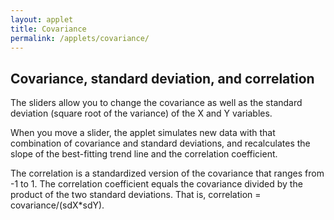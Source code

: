 ```yaml
---
layout: applet
title: Covariance
permalink: /applets/covariance/
---
```


## Covariance, standard deviation, and correlation

<div id="plot"></div>
<div id="controls"></div>
<script type="text/javascript">
    // The MIT License (MIT)
    // 
    // Copyright (c) 2018 Paul O. Lewis
    // 
    // Permission is hereby granted, free of charge, to any person obtaining a copy
    // of this software and associated documentation files (the “Software”), to deal
    // in the Software without restriction, including without limitation the rights
    // to use, copy, modify, merge, publish, distribute, sublicense, and/or sell
    // copies of the Software, and to permit persons to whom the Software is
    // furnished to do so, subject to the following conditions:
    // 
    // The above copyright notice and this permission notice shall be included in all
    // copies or substantial portions of the Software.
    // 
    // THE SOFTWARE IS PROVIDED “AS IS”, WITHOUT WARRANTY OF ANY KIND, EXPRESS OR
    // IMPLIED, INCLUDING BUT NOT LIMITED TO THE WARRANTIES OF MERCHANTABILITY,
    // FITNESS FOR A PARTICULAR PURPOSE AND NONINFRINGEMENT. IN NO EVENT SHALL THE
    // AUTHORS OR COPYRIGHT HOLDERS BE LIABLE FOR ANY CLAIM, DAMAGES OR OTHER
    // LIABILITY, WHETHER IN AN ACTION OF CONTRACT, TORT OR OTHERWISE, ARISING FROM,
    // OUT OF OR IN CONNECTION WITH THE SOFTWARE OR THE USE OR OTHER DEALINGS IN THE
    // SOFTWARE.
    // written by Paul O. Lewis 20-Feb-2018
    // See https://developer.mozilla.org/en-US/docs/Web/SVG/Element
    // See https://developer.mozilla.org/en-US/docs/Web/SVG/Attribute

    // pseudo-random number generator
    var lot = new Random(12345);
    
    // determines whether regression line shown
    var regression = true;

    // width and height of svg
    var w = 600;
    var h = 600;
    var padding_top    = 80;
    var padding_bottom = 80;
    var padding_left   = 100;
    var padding_right  = 60;
    var plot_width     = w - padding_left - padding_right;
    var plot_height    = h - padding_top - padding_bottom;

    // bivariate normal
    var sdX   =  1.0;
    var sdY   =  1.0;
    var rho   =  0.5;
    var muX   =  5.0;
    var muY   =  5.0;
    
    var min_sd   = 0.001;
    var max_sd   = 1.5;
    var beta1min = -sdY/sdX;
    var beta1max =  sdY/sdX;
    var covmin   = -sdY*sdX;
    var covmax   =  sdY*sdX;
    
    // regression/correlation
    var beta0 = muY - beta1*muX;
    var beta1 = rho*sdY/sdX;
    var cov   = rho*sdX*sdY;
    
    // used for debugging
    var covXYhat = rho*sdX*sdY;
    var varXhat  = sdX*sdX;
    var sdXhat   = sdX;
    var varYhat  = sdY*sdY;
    var sdYhat   = sdY;
    var beta1hat = beta1;
    var rhohat   = rho;
    
    // plotting-related
    var xmin  =  0.0;
    var xmax  = 10.0;
    var ymin  =  0.0;
    var ymax  = 10.0;

    var npoints = 100; 
    var point_radius = 3;
    var pointdata = [];

    var nsegments = 100;
    var linedata = [];

    var brickred = "#B82E2E";
    
    // axes labels
    var axis_label_height = 12;
    var axis_label_height_pixels = axis_label_height + "px";

    // param labels
    var param_text_height = 14;
    var param_text_height_pixels = param_text_height + "px";

    // Select DIV element already created (see above) to hold SVG
    var plot_div = d3.select("div#plot");

    // Create SVG element
    var svg = plot_div.append("svg")
        .attr("width", w)
        .attr("height", h);

    // Create background rectangle used to capture drag events
    var bounding_rect = svg.append("rect")
        .attr("x", 0)
        .attr("y", 0)
        .attr("width", w)
        .attr("height", h)
        .attr("fill", "lavender");

    // Create scale for X axis
    var xscale = d3.scaleLinear()
        .domain([xmin, xmax])   // recalculated in refreshPlot()
        .range([padding_left, w - padding_right]);

    // Create scale for Y axis
    var yscale = d3.scaleLinear()
        .domain([ymin, ymax])
        .range([h - padding_bottom, padding_top]);
        
    // Create histogram for marginal X
    var histogramX = d3.histogram()
        .domain(xscale.domain())
        .thresholds(xscale.ticks(35))
        .value(function(d, i, data) {return d.cx;});
    
    // Create histogram for marginal Y
    var histogramY = d3.histogram()
        .domain(yscale.domain())
        .thresholds(yscale.ticks(35))
        .value(function(d, i, data) {return d.cy;});

    // Create scale for drawing line segments
    var line_scale = d3.scaleBand()
        .domain(d3.range(nsegments+1))
        .range(xscale.domain());

    // Function that draws a new sample of points
    pointdata = Array(npoints).fill({'cx':0, 'cy':0});
    function chooseNewPoints() {
        // Cholesky decomposition of Var-Cov matrix
        let A11 = sdX;
        let A12 = 0.0;
        let A21 = rho*sdY;
        let A22 = Math.sqrt(sdY*sdY - rho*rho*sdY*sdY);
        
        for (var i = 0; i < npoints; i++) {
            // uniform(0,1) random deviates
            let u1 = lot.random(0.0,1.0);
            let u2 = lot.random(0.0,1.0);
        
            // normal(0,1) random deviates
            let z1 = Math.sqrt(-2.0*Math.log(u1))*Math.cos(2.0*Math.PI*u2);
            let z2 = Math.sqrt(-2.0*Math.log(u1))*Math.sin(2.0*Math.PI*u2);
        
            let x = muX + A11*z1 + A12*z2;
            let y = muY + A21*z1 + A22*z2;
            pointdata[i] = {'cx':x, 'cy':y};
        }
    }
    chooseNewPoints();
    
    // Draw points
    function redrawPoints() {
        svg.selectAll("circle.points").remove();
        svg.selectAll("circle.points")
            .data(pointdata)
            .enter()
            .append("circle")
            .attr("class", "points")
            .attr("cx", function(d) {return xscale(d.cx);})
            .attr("cy", function(d) {return yscale(d.cy);})
            .attr("r", point_radius)
            .attr("fill", "black")
            .attr("stroke", "black")
            .style("visibility", function(d) {return d.cx >= xmin && d.cx <= xmax && d.cy >= ymin && d.cy <= ymax ? "visible" : "hidden"});
    }
    redrawPoints();
    
    // Draw histogram along X axis
    function redrawHistogramX() {
        var xbins = histogramX(pointdata);
        var xbinmax = Math.max.apply(Math, xbins.map(function(d) {return d.length;}))
        svg.selectAll("rect.histX").remove();
        svg.selectAll("rect.histX")
            .data(xbins)
            .enter()
            .append("rect")
            .attr("class", "histX")
            .attr("x", function(d) {return xscale(d.x0);})
            .attr("y", h - padding_bottom)
            .attr("width", function(d) {return xscale(d.x1) - xscale(d.x0);})
            .attr("height", function(d) {return 0.8*padding_bottom*d.length/xbinmax;})
            .attr("fill", function(d) {
                return "rgb(0, 0, " + (Math.floor(255.0*d.length/xbinmax)) + ")";
            })
            .attr("stroke", "none");
    }
    redrawHistogramX();
    
    // Draw histogram along Y axis
    function redrawHistogramY() {
        var ybins = histogramY(pointdata);
        var ybinmax = Math.max.apply(Math, ybins.map(function(d) {return d.length;}))
        svg.selectAll("rect.histY").remove();
        svg.selectAll("rect.histY")
            .data(ybins)
            .enter()
            .append("rect")
            .attr("class", "histY")
            .attr("x", function(d) {return padding_left - 0.8*padding_left*d.length/ybinmax;})
            .attr("y", function(d) {return yscale(d.x0);})
            .attr("width", function(d) {return 0.8*padding_left*d.length/ybinmax;})
            .attr("height", function(d) {return yscale(d.x0) - yscale(d.x1);})
            .attr("fill", function(d) {
                return "rgb(0, 0, " + (Math.floor(255.0*d.length/ybinmax)) + ")";
            })
            .attr("stroke", "none");
    }
    redrawHistogramY();
    
    function debugSummaryStats() {
        let sumXX = 0.0;                             
        let sumXY = 0.0;                             
        let sumYY = 0.0; 
        for (let i = 0; i < npoints; i++) {
            let x  = pointdata[i].cx;
            let cx = x - muX;
            let y  = pointdata[i].cy;
            let cy = y - muY;
            sumXX += cx*cx;
            sumYY += cy*cy;
            sumXY += cx*cy;
        }
        covXYhat = sumXY/(npoints-1);
        varXhat = sumXX/(npoints - 1);
        sdXhat = Math.sqrt(varXhat);
        varYhat = sumYY/(npoints - 1);
        sdYhat = Math.sqrt(varYhat);
        beta1hat = covXYhat/varXhat;
        rhohat   = beta1hat*sdXhat/sdYhat;
    }

    // Function that recalculates the line segments making up the main axis
    function recalcLineData() {
        linedata = [];
        beta0 = muY - beta1*muX;
        for (var i = 1; i < nsegments; i++) {
            let x = line_scale(i);
            let y = beta0 + beta1*x;
            if (x >= xmin && x <= xmax && y >= ymin && y <= ymax)
                linedata.push({'x':x, 'y':y});
        }
    }
    if (regression) {
        recalcLineData();
    }
    
    // Create path representing density curve
    var lineFunc = d3.line()
        .x(function(d) {return xscale(d.x);})
        .y(function(d) {return yscale(d.y);});

    // Draw regression line
    if (regression) {
        var regression_line = svg.append("path")
            .attr("id", "regression")
            .attr("d", lineFunc(linedata))
            .attr("fill", "none")
            .attr("stroke", brickred)
            .attr("stroke-width", 2)
            .style("pointer-events", "none");   // prevent line from intercepting drag events
    }

    // Create x axis
    var xaxis = d3.axisBottom(xscale)
        .tickValues([])
        .tickSize(0);
        //.ticks(4)
        //.tickFormat(d3.format(".2f"));

    // Add x axis to svg
    svg.append("g")
        .attr("id", "xaxis")
        .attr("class", "axis noselect")
        .attr("transform", "translate(0," + (h - padding_bottom) + ")")
        .call(xaxis);

    // Create y axis
    var yaxis = d3.axisLeft(yscale)
        .tickValues([])
        .tickSize(0);
        //.ticks(4)
        //.tickFormat(d3.format(".2f"));

    // Add y axis to svg
    svg.append("g")
        .attr("id", "yaxis")
        .attr("class", "axis noselect")
        .attr("transform", "translate(" + padding_left + ",0)")
        .call(yaxis);

    // Style the axes
    svg.selectAll('.axis line, .axis path')
        .style('stroke', 'black')
        .style('fill', 'none')
        .style('stroke-width', '1px')
        .style('shape-rendering', 'crispEdges');
    svg.selectAll('g#xaxis g.tick text')
        .style('font-family', 'Helvetica')
        .style('font-size', axis_label_height_pixels)
        .style('visibility','hidden');
    svg.selectAll('g#yaxis g.tick text')
        .style('font-family', 'Helvetica')
        .style('font-size', axis_label_height_pixels)
        .style('visibility','hidden');
    
    function updateSliders() {
        covmin = -sdY*sdX;
        covmax =  sdY*sdX;
        let covpct = 100*(cov - covmin)/(covmax - covmin);
        d3.select("input#covslider").property('value', covpct);                
        d3.select("label#covslider").html("&nbsp;covariance = " + d3.format(".3f")(cov));

        let sdXpct = 100*sdX/max_sd;
        d3.select("input#sdXslider").property('value', sdXpct);                
        d3.select("label#sdXslider").html("&nbsp;sdX = " + d3.format(".3f")(sdX));

        let sdYpct = 100*sdY/max_sd;
        d3.select("input#sdYslider").property('value', sdYpct);                
        d3.select("label#sdYslider").html("&nbsp;sdY = " + d3.format(".3f")(sdY));
        
        if (regression) {
            d3.select("p#betatext").html("slope = " + d3.format(".3f")(beta1));
        }
        d3.select("p#rhotext").html("correlation = " + d3.format(".3f")(rho));
    }
    
    function updatePlot() {
        // Recalculate points
        chooseNewPoints();
        redrawPoints();
        redrawHistogramX();
        redrawHistogramY();

        // Recalculate regression line and points
        if (regression) {
            recalcLineData();
            regression_line.attr("d", lineFunc(linedata));
        }
        
        //updateParameterDisplays();
        updateSliders();
    }

    // Select DIV element already created (see above) to hold SVG
    var controls_div  = d3.select("div#controls");
    
    //        cov              cov
    // rho = -----    beta1 = -----
    //       sX sY             sX^2
    
    if (regression) {
        addStatusText(controls_div, "betatext", "slope = " + d3.format(".3f")(beta1), false);
    }
    addStatusText(controls_div, "rhotext",  "correlation = " + d3.format(".3f")(rho), false);
    addSlider(controls_div, "covslider", "covariance", 100*(cov - covmin)/(covmax - covmin), function() {
        var pct = parseFloat(d3.select(this).property('value'));
        covmin = -sdY*sdX;
        covmax =  sdY*sdX;
        cov    =  covmin + pct*(covmax - covmin)/100;
        beta1  =  cov/(sdX*sdX);
        rho    =  cov/(sdX*sdY);
        updatePlot();
    });
    addSlider(controls_div, "sdXslider", "sdX", 100*(sdX/max_sd), function() {
        var pct = parseFloat(d3.select(this).property('value'));
        sdX = max_sd*pct/100;
        if (sdX < min_sd)
            sdX = min_sd;
        covmin = -sdY*sdX;
        covmax =  sdY*sdX;
        if (cov > covmax)
            cov = covmax;
        if (cov < covmin)
            cov = covmin;
        beta1  =  cov/(sdX*sdX);
        rho    =  cov/(sdX*sdY);
        updatePlot();
    });
    addSlider(controls_div, "sdYslider", "sdY", 100*(sdY/max_sd), function() {
        var pct = parseFloat(d3.select(this).property('value'));
        sdY = max_sd*pct/100;
        if (sdY < beta1*sdX)
            sdY = beta1*sdX;
        if (sdY < min_sd)
            sdY = min_sd;
        covmin = -sdY*sdX;
        covmax =  sdY*sdX;
        if (cov > covmax)
            cov = covmax;
        if (cov < covmin)
            cov = covmin;
        beta1  =  cov/(sdX*sdX);
        rho    =  cov/(sdX*sdY);
        updatePlot();
    });
    updateSliders();
    
    // set font for labels
    d3.selectAll("label")
        .style('font-family', 'Helvetica')
        .style('font-size', param_text_height_pixels);
</script>

The sliders allow you to change the covariance as well as the standard deviation (square root of the variance) of the X and Y variables.

When you move a slider, the applet simulates new data with that combination of covariance and standard deviations, and recalculates the slope of the best-fitting trend line and the correlation coefficient.

The correlation is a standardized version of the covariance that ranges from -1 to 1. The correlation coefficient equals the covariance divided by the product of the two standard deviations. That is, correlation = covariance/(sdX*sdY).


